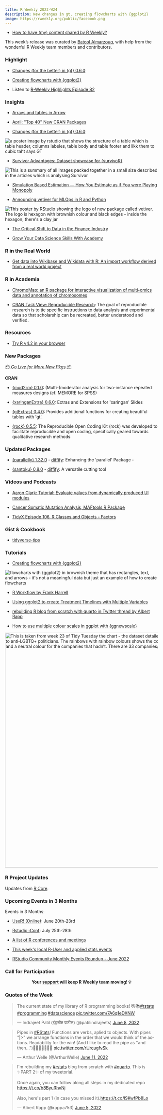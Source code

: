 ```yaml
---
title: R Weekly 2022-W24
description: New changes in gt, creating flowcharts with {ggplot2}
image: https://rweekly.org/public/facebook.png
---
```



+ [How to have (my) content shared by R Weekly?](https://github.com/rweekly/rweekly.org#how-to-have-my-content-shared-by-r-weekly)

This week’s release was curated by [Batool Almarzouq](https://github.com/BatoolMM), with help from the wonderful R Weekly team members and contributors.


###  Highlight

+ [Changes (for the better) in {gt} 0.6.0](https://www.rstudio.com/blog/changes-for-the-better-in-gt-0-6-0/)

+ [Creating flowcharts with {ggplot2}](https://nrennie.rbind.io/blog/2022-06-06-creating-flowcharts-with-ggplot2/)

+ Listen to [R-Weekly Highlights Episode 82](https://rweekly.fireside.fm/82)

### Insights

+ [Arrays and tables in Arrow](https://blog.djnavarro.net/posts/2022-05-25_arrays-and-tables-in-arrow/)

+ [April: "Top 40" New CRAN Packages](https://rviews.rstudio.com/2022/05/30/april-top-40-new-cran-packages/)

+ [Changes (for the better) in {gt} 0.6.0](https://www.rstudio.com/blog/changes-for-the-better-in-gt-0-6-0/)

![a poster image by rstudio that shows the structure of a table which is table header, columns labeles, table body and table footer and likk them to cubic taht says GT](https://raw.githubusercontent.com/rweekly/image/master/2022-06-13/glimps.png)

+ [Survivor Advantages: Dataset showcase for {survivoR}](https://gradientdescending.com/survivor-advantages-dataset-showcase-for-survivor/)

![This is a summary of all images packed together in a small size described in the articles which is analysing Survivor](https://raw.githubusercontent.com/rweekly/image/master/2022-06-13/survivor.png)

+ [Simulation Based Estimation — How You Estimate as if You were Playing Monopoly](https://ted21019.medium.com/simulation-based-estimation-how-you-estimate-as-if-you-were-playing-monopoly-bcfc6f3aba65)

+ [Announcing vetiver for MLOps in R and Python](https://www.rstudio.com/blog/announce-vetiver/)

![This poster by RStudio showing the logo of new package called vetiver. The logo is hexagon with brownish colour and black edges - inside the hexagon, there's a clay jar ](https://raw.githubusercontent.com/rweekly/image/master/2022-06-13/vetiver.jpeg)

+ [The Critical Shift to Data in the Finance Industry](https://www.rstudio.com/blog/the-critical-shift-to-data-in-the-finance-industry/)

+ [Grow Your Data Science Skills With Academy](https://www.rstudio.com/blog/grow-your-data-science-skills-with-academy/)


### R in the Real World

+ [Get data into Wikibase and Wikidata with R: An import workflow derived from a real world project](https://katharinabrunner.de/2022/06/wikibase-wikidata-etl-data-import-with-r/)


###  R in Academia

+ [ChromoMap: an R package for interactive visualization of multi-omics data and annotation of chromosomes](https://bmcbioinformatics.biomedcentral.com/articles/10.1186/s12859-021-04556-z)

+ [CRAN Task View: Reproducible Research](https://cran.r-project.org/web/views/ReproducibleResearch.html): The goal of reproducible research is to tie specific instructions to data analysis and experimental data so that scholarship can be recreated, better understood and verified. 

###  Resources

+ [Try R v4.2 in your browser](https://www.rostrum.blog/2022/06/01/try-r/)


###  New Packages

<p class="added-hostname"><a href="https://rweekly.org/live" target="_blank" class="externalLink">📦 <i>Go Live for More New Pkgs</i> 📦</a></p>

**CRAN**

* [{mod2rm} 0.1.0](https://cran.r-project.org/package=mod2rm): (Multi-)moderator analysis for two-instance repeated measures designs (cf. MEMORE for SPSS)

* [{xaringanExtra} 0.6.0](https://www.garrickadenbuie.com/blog/xaringanextra-v0.6.0/): Extras and Extensions for 'xaringan' Slides

* [{gtExtras} 0.4.0](https://cran.r-project.org/web/packages/gtExtras/index.html): Provides additional functions for creating beautiful tables with 'gt'.

* [{rock} 0.5.5](https://cran.r-project.org/web/packages/rock/index.html): The Reproducible Open Coding Kit (rock) was developed to facilitate reproducible and open coding, specifically geared towards qualitative research methods


### Updated Packages

* [{parallelly} 1.32.0](https://cran.r-project.org/package=parallelly) - [diffify](https://diffify.com/R/parallelly/1.31.1/1.32.0): Enhancing the 'parallel' Package - 

* [{santoku} 0.8.0](https://cran.r-project.org/package=santoku) - [diffify](https://diffify.com/R/santoku/0.7.0/0.8.0): A versatile cutting tool


###  Videos and Podcasts

+ [Aaron Clark: Tutorial: Evaluate values from dynamically produced UI modules](https://www.youtube.com/watch?v=wn05YK_BZ14&t=1s)

+ [Cancer Somatic Mutation Analysis, MAFtools R Package](https://www.youtube.com/watch?v=wVHomBdMXfY)

+ [TidyX Episode 106, R Classes and Objects - Factors](https://www.youtube.com/watch?v=Yf_J74XLgNQ)

### Gist & Cookbook

+ [tidyverse-tips](https://oliviergimenez.github.io/tidyverse-tips/)

###  Tutorials

+ [Creating flowcharts with {ggplot2}](https://nrennie.rbind.io/blog/2022-06-06-creating-flowcharts-with-ggplot2/)

![flowcharts with {ggplot2} in brownish theme that has rectangles, text, and arrows - it's not a meaningful data but just an example of how to create flowcharts](https://raw.githubusercontent.com/rweekly/image/master/2022-06-13/barcharts.png)

+ [R Workflow by Frank Harrell](https://www.fharrell.com/post/rflow)

+ [Using ggplot2 to create Treatment Timelines with Multiple Variables](https://www.khstats.com/blog/trt-timelines/multiple-vars/)

+ [rebuilding R blog from scratch with quarto in Twitter thread by Albert Rapp](https://twitter.com/rappa753/status/1533465380655710208)

+ [How to use multiple colour scales in ggplot with {ggnewscale}](https://gradientdescending.com/how-to-use-multiple-color-scales-in-ggplot-with-ggnewscale/)

<img width="770" alt="This is taken from week 23 of Tidy Tuesday the chart - the dataset detailed pride sponsors that also contributed to anti-LGBTQ+ politicians. The rainbows with rainbow colours shows the company made the HRC business pledge and a neutral colour for the companies that hadn’t. There are 33 companies/rainbow but the font (names) isn't clear" src="https://user-images.githubusercontent.com/53487593/173319060-bea4f4e3-75a7-4c49-9314-f1947f615b7f.png">


<!--<div class="post-more-begin></div><div class="post-more-end"></div>-->

###  R Project Updates

Updates from [R Core](http://developer.r-project.org/blosxom.cgi/R-devel/NEWS):

###  Upcoming Events in 3 Months

Events in 3 Months:


+ [UseR! (Online)](https://user2022.r-project.org/): June 20th-23rd

+ [Rstudio::Conf](https://www.rstudio.com/conference/): July 25th-28th

+ [A list of R conferences and meetings](https://jumpingrivers.github.io/meetingsR/events.html)

+ [This week's local R-User and applied stats events](https://community.rstudio.com/c/irl)

+ [RStudio Community Monthly Events Roundup - June 2022](https://www.rstudio.com/blog/rstudio-community-monthly-events-roundup-june-2022/)


###  Call for Participation

<p class="hide-support added-hostname support-rweekly" style="text-align: center;font-weight: bold;">Your <a class="non-visited externalLink" href="https://www.patreon.com/rweekly" onclick="pas(this)">support</a> will keep R Weekly team moving! 💡</p>

###  Quotes of the Week

<blockquote class="twitter-tweet"><p lang="en" dir="ltr">The current state of my library of R programming books! 😻📚<a href="https://twitter.com/hashtag/rstats?src=hash&amp;ref_src=twsrc%5Etfw">#rstats</a> <a href="https://twitter.com/hashtag/programming?src=hash&amp;ref_src=twsrc%5Etfw">#programming</a> <a href="https://twitter.com/hashtag/datascience?src=hash&amp;ref_src=twsrc%5Etfw">#datascience</a> <a href="https://t.co/7A6q1eDXNW">pic.twitter.com/7A6q1eDXNW</a></p>&mdash; Indrajeet Patil (इंद्रजीत पाटील) (@patilindrajeets) <a href="https://twitter.com/patilindrajeets/status/1534430017228312576?ref_src=twsrc%5Etfw">June 8, 2022</a></blockquote> <script async src="https://platform.twitter.com/widgets.js" charset="utf-8"></script>

<blockquote class="twitter-tweet"><p lang="en" dir="ltr">Pipes in <a href="https://twitter.com/hashtag/RStats?src=hash&amp;ref_src=twsrc%5Etfw">#RStats</a>! Functions are verbs, aplied to objects. With pipes &quot;|&gt;&quot; we arrange functions in the order that we would think of the actions. Readability for the win! (And I like to read the pipe as &quot;and then...&quot;)🎂🥣🥮👩‍🍳🔪🍴 <a href="https://t.co/rUrcugfvSk">pic.twitter.com/rUrcugfvSk</a></p>&mdash; Arthur Welle (@ArthurWelle) <a href="https://twitter.com/ArthurWelle/status/1535429654760284161?ref_src=twsrc%5Etfw">June 11, 2022</a></blockquote> <script async src="https://platform.twitter.com/widgets.js" charset="utf-8"></script>

<blockquote class="twitter-tweet"><p lang="en" dir="ltr">I&#39;m rebuilding my <a href="https://twitter.com/hashtag/rstats?src=hash&amp;ref_src=twsrc%5Etfw">#rstats</a> blog from scratch with <a href="https://twitter.com/hashtag/quarto?src=hash&amp;ref_src=twsrc%5Etfw">#quarto</a>. This is ✨PART 2✨ of my tweetorial.<br><br>Once again, you can follow along all steps in my dedicated repo <a href="https://t.co/b8ByuRhvNj">https://t.co/b8ByuRhvNj</a><br><br>Also, here&#39;s part 1 (in case you missed it).<a href="https://t.co/lSKwfPb8Lo">https://t.co/lSKwfPb8Lo</a></p>&mdash; Albert Rapp (@rappa753) <a href="https://twitter.com/rappa753/status/1533465380655710208?ref_src=twsrc%5Etfw">June 5, 2022</a></blockquote> <script async src="https://platform.twitter.com/widgets.js" charset="utf-8"></script>
